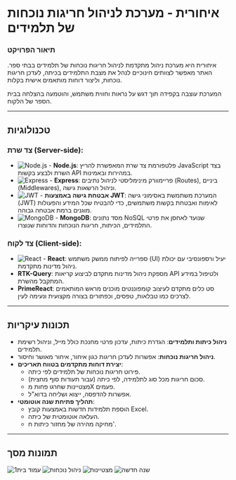 # **איחורית** - מערכת לניהול חריגות נוכחות של תלמידים

### תיאור הפרויקט
איחורית היא מערכת ניהול מתקדמת לניהול חריגות נוכחות של תלמידים בבתי ספר. האתר מאפשר לצוותים חינוכיים לנהל את מצבת התלמידים בכיתה, לעדכן חריגות נוכחות, וליצור דוחות מותאמים אישית בקלות. 

המערכת עוצבה בקפידה תוך דגש על נראות וחווית משתמש, והוטמעה בהצלחה בבית הספר של הלקוח.

  
---

## **טכנולוגיות**

### צד שרת (Server-side):
- ![Node.js](https://img.shields.io/badge/Node.js-43853D?style=for-the-badge&logo=node.js&logoColor=white) - **Node.js**: פלטפורמת צד שרת המאפשרת להריץ JavaScript בצד השרת ולבצע בקשות API במהירות ובאמינות.
- ![Express](https://img.shields.io/badge/Express.js-404D59?style=for-the-badge) - **Express**: פריימוורק מינימליסטי לניהול נתיבים (Routes), ביניים (Middlewares), וניהול הרשאות גישה.
- ![JWT](https://img.shields.io/badge/JWT-000000?style=for-the-badge&logo=JSON%20web%20tokens&logoColor=white) - **אבטחת גישה באמצעות JWT**: המערכת משתמשת באסימוני גישה (JWT) לאימות ואבטחת בקשות משתמשים, כדי להבטיח שכל המידע והפעולות מוגנים ברמת אבטחה גבוהה.
- ![MongoDB](https://img.shields.io/badge/MongoDB-47A248?style=for-the-badge&logo=mongodb&logoColor=white) - **MongoDB**: מסד נתונים NoSQL שנועד לאחסן את פרטי התלמידים, הכיתות, חריגות הנוכחות והדוחות שנוצרו.

### צד לקוח (Client-side):
- ![React](https://img.shields.io/badge/React-20232A?style=for-the-badge&logo=react&logoColor=61DAFB) - **React**: ספרייה לפיתוח ממשק משתמש (UI) יעיל ורספונסיבי עם יכולת ניהול מדינות מתקדמת.
 - **RTK-Query**: מספקת ניהול מדינות מתקדם לביצוע קריאות API ולטיפול במידע המתקבל מהשרת.
 - **PrimeReact**: סט כלים מתקדם לעיצוב קומפוננטים מוכנים מראש המותאמים לצרכים כמו טבלאות, טפסים, וכפתורים בצורה מקצועית ונעימה לעין.
---

## **תכונות עיקריות**
- **ניהול כיתות ותלמידים**: הגדרת כיתות, עדכון פרטי מחנכת כולל מייל, וניהול רשימת תלמידים.
- **ניהול חריגות נוכחות**: אפשרות לעדכן חריגות כגון איחור, איחור מאושר וחיסור.
- **יצירת דוחות מתקדמים בטווח תאריכים**:
  - פירוט חריגות נוכחות של תלמידים לפי כיתה.
  - סכום חריגות מכל סוג לתלמידה, לפי כיתה (עבור תעודות סוף מחצית).
  - מצטיינות שחרגו פחות מX פעמים.
  - אפשרות להדפסה, ייצוא ושליחה בדוא"ל.
- **תהליך פתיחת שנה אוטומטי**:
  - הוספת תלמידות חדשות באמצעות קובץ Excel.
  - העלאה אוטומטית של כיתה.
  - מחיקה מהירה של מחזור כיתות ח'.

---
## תמונות מסך

![1עמוד בית](https://github.com/shlmt/ichurit/assets/155112268/dc8475a1-e552-4e05-85fe-df38a07bca38)
![ניהול נוכחות](https://github.com/shlmt/ichurit/assets/155112268/be0e32d7-db56-44ce-ba21-891e911c0cc4)
![מצטיינות](https://github.com/shlmt/ichurit/assets/155112268/0d17b88c-5488-4761-8f27-4ab9966edf54)
![שנה חדשה](https://github.com/shlmt/ichurit/assets/155112268/97c88b98-f7b0-4cf4-b1de-0bcdb8c8bdd4)
